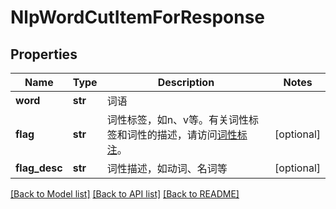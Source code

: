 # NlpWordCutItemForResponse

## Properties
Name | Type | Description | Notes
------------ | ------------- | ------------- | -------------
**word** | **str** | 词语 | 
**flag** | **str** | 词性标签，如n、v等。有关词性标签和词性的描述，请访问[词性标注](http://url2io.applinzi.com/#url2nlp_pos_tagging)。 | [optional] 
**flag_desc** | **str** | 词性描述，如动词、名词等 | [optional] 

[[Back to Model list]](../README.md#documentation-for-models) [[Back to API list]](../README.md#documentation-for-api-endpoints) [[Back to README]](../README.md)



